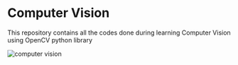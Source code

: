 # Computer Vision

This repository contains all the codes done during learning Computer Vision using OpenCV python library
  

![computer vision](https://i.imgur.com/V6uxcpY.jpg)
